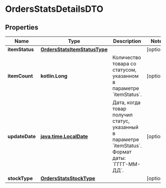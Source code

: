 
# OrdersStatsDetailsDTO

## Properties
| Name | Type | Description | Notes |
| ------------ | ------------- | ------------- | ------------- |
| **itemStatus** | [**OrdersStatsItemStatusType**](OrdersStatsItemStatusType.md) |  |  [optional] |
| **itemCount** | **kotlin.Long** | Количество товара со статусом, указанном в параметре &#x60;itemStatus&#x60;. |  [optional] |
| **updateDate** | [**java.time.LocalDate**](java.time.LocalDate.md) | Дата, когда товар получил статус, указанный в параметре &#x60;itemStatus&#x60;.  Формат даты: &#x60;ГГГГ-ММ-ДД&#x60;.  |  [optional] |
| **stockType** | [**OrdersStatsStockType**](OrdersStatsStockType.md) |  |  [optional] |



